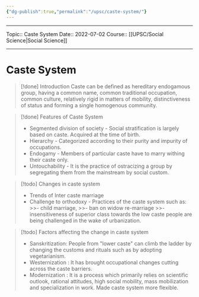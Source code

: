 ```yaml
---
{"dg-publish":true,"permalink":"/upsc/caste-system/"}
---
```


----
Topic:: Caste System
Date:: 2022-07-02
Course:: [[UPSC/Social Science\|Social Science]] 

----
# Caste System
>[!done] Introduction 
>Caste can be defined as hereditary endogamous group, having a common name, common traditional occupation, common culture, relatively rigid in matters of mobility, distinctiveness of status and forming a single homogenous community.

>[!done] Features of Caste System 
>- Segmented division of society - Social stratification is largely based on caste. Acquired at the time of birth. 
>- Hierarchy - Categorized according to their purity and impurity of occupations.
>- Endogamy - Members of particular caste have to marry withing their caste only. 
>- Untouchability - It is the practice of ostracizing a group by segregating them from the mainstream by social custom.

>[!todo] Changes in caste system 
>- Trends of Inter caste marriage 
>- Challenge to orthodoxy - Practices of the caste system such as:
	>>-  child marriage, 
	>>- ban on widow re-marriage
	>>- insensitiveness of superior class towards the low caste people are being challenged in the wake of urbanization. 

>[!todo] Factors affecting the change in caste system 
>- Sanskritization: People from "lower caste" can climb the ladder by changing the customs and rituals such as by adopting vegetarianism.
>- Westernization : It has brought occupational changes cutting across the caste barriers. 
>- Modernization :  It is a process which primarily relies on scientific outlook, rational attitudes, high social mobility, mass mobilization and specialization in work.  Made caste system more flexible. 



